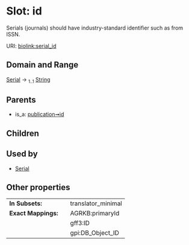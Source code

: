 
# Slot: id


Serials (journals) should have industry-standard identifier such as from ISSN.

URI: [biolink:serial_id](https://w3id.org/biolink/serial_id)


## Domain and Range

[Serial](Serial.md) &#8594;  <sub>1..1</sub> [String](types/String.md)

## Parents

 *  is_a: [publication➞id](publication_id.md)

## Children


## Used by

 * [Serial](Serial.md)

## Other properties

|  |  |  |
| --- | --- | --- |
| **In Subsets:** | | translator_minimal |
| **Exact Mappings:** | | AGRKB:primaryId |
|  | | gff3:ID |
|  | | gpi:DB_Object_ID |


